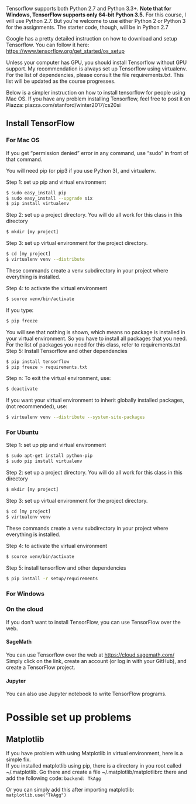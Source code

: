 Tensorflow supports both Python 2.7 and Python 3.3+. <b>Note that for Windows, TensorFlow supports only 64-bit Python 3.5.</b>
For this course, I will use Python 2.7. But you’re welcome to use either Python 2 or Python 3 for the assignments. The starter code, though, will be in Python 2.7

Google has a pretty detailed instruction on how to download and setup Tensorflow. You can follow it here: https://www.tensorflow.org/get_started/os_setup

Unless your computer has GPU, you should install Tensorflow without GPU support. My recommendation is always set up Tensorflow using virtualenv. For the list of dependencies, please consult the file requirements.txt. This list will be updated as the course progresses.

Below is a simpler instruction on how to install tensorflow for people using Mac OS. If you have any problem installing Tensorflow, feel free to post it on Piazza: piazza.com/stanford/winter2017/cs20si

## Install TensorFlow<br>
### For Mac OS

If you get “permission denied” error in any command, use “sudo” in front of that command.

You will need pip (or pip3 if you use Python 3), and virtualenv.

Step 1: set up pip and virtual environment
```bash
$ sudo easy_install pip 
$ sudo easy_install --upgrade six
$ pip install virtualenv
```

Step 2: set up a project directory. You will do all work for this class in this directory
```bash
$ mkdir [my project]
```

Step 3: set up virtual environment for the project directory. 
```bash
$ cd [my project]
$ virtualenv venv --distribute
```
These commands create a venv subdirectory in your project where everything is installed.

Step 4: to activate the virtual environment 
```bash
$ source venv/bin/activate
```

If you type:
```bash
$ pip freeze
```

You will see that nothing is shown, which means no package is installed in your virtual environment. So you have to install all packages that you need. For the list of packages you need for this class, refer to requirements.txt
Step 5: Install Tensorflow and other dependencies
```bash
$ pip install tensorflow
$ pip freeze > requirements.txt
```

Step n: 
To exit the virtual environment, use:
```bash
$ deactivate
```

If you want your virtual environment to inherit globally installed packages, (not recommended), use:
```bash
$ virtualenv venv --distribute --system-site-packages
```
### For Ubuntu

Step 1: set up pip and virtual environment
```bash
$ sudo apt-get install python-pip
$ sudo pip install virtualenv
```

Step 2: set up a project directory. You will do all work for this class in this directory
```bash
$ mkdir [my project]
```

Step 3: set up virtual environment for the project directory. 
```bash
$ cd [my project]
$ virtualenv venv
```
These commands create a venv subdirectory in your project where everything is installed.

Step 4: to activate the virtual environment 
```bash
$ source venv/bin/activate
```

Step 5: install tensorflow and other dependencies
```bash
$ pip install -r setup/requirements
```

### For Windows


### On the cloud
If you don't want to install TensorFlow, you can use TensorFlow over the web.

#### SageMath
You can use Tensorflow over the web at https://cloud.sagemath.com/
Simply click on the link, create an account (or log in with your GitHub), and create a TensorFlow project.

#### Jupyter
You can also use Jupyter notebook to write TensorFlow programs.

# Possible set up problems
## Matplotlib
If you have problem with using Matplotlib in virtual environment, here is a simple fix. <br>
If you installed matplotlib using pip, there is a directory in you root called ~/.matplotlib.
Go there and create a file ~/.matplotlib/matplotlibrc there and add the following code: ```backend: TkAgg```

Or you can simply add this after importing matplotlib: ```matplotlib.use("TkAgg")```
